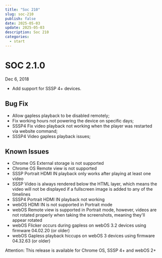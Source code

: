 ```yaml
---
title: "Soc 210"
slug: soc-210
publish: false
date: 2025-05-03
update: 2025-05-03
description: Soc 210
categories:
  - start
---
```


SOC 2.1.0
=========

Dec 6, 2018

* Add support for SSSP 4+ devices.

Bug Fix
-------

* Allow gapless playback to be disabled remotely;
* Fix working hours not powering the device on specific days;
* SSSP4 Fix video playback not working when the player was restarted via website command;
* SSSP4 Video gapless playback issues;

Known Issues
------------

* Chrome OS External storage is not supported
* Chrome OS Remote view is not supported
* SSSP Portrait HDMI IN playback only works after playing at least one video
* SSSP Video is always rendered below the HTML layer, which means the video will not be displayed if a fullscreen image is added to any of the timelines
* SSSP4 Portrait HDMI IN playback not working
* webOS HDMI IN is not supported in Portrait mode
* webOS Remote view is supported in Portrait mode, however, videos are not rotated properly when taking the screenshots, meaning they'll appear rotated
* webOS Flicker occurs during gapless on webOS 3.2 devices using firmware 04.02.20 (or older)
* webOS Gapless playback hiccups on webOS 3 devices using firmware 04.32.63 (or older)

Attention: This release is available for Chrome OS, SSSP 4+ and webOS 2+
